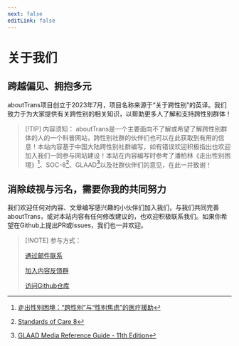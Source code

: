 ```yaml
---
next: false
editLink: false
---
```


# 关于我们

## 跨越偏见、拥抱多元

aboutTrans项目创立于2023年7月，项目名称来源于“关于跨性别”的英译。我们致力于为大家提供有关跨性别的相关知识，以帮助更多人了解和支持跨性别群体！

> [!TIP] 内容须知：
> aboutTrans是一个主要面向不了解或希望了解跨性别群体的人的一个科普网站，跨性别社群的伙伴们也可以在此获取到有用的信息！本站内容基于中国大陆跨性别社群编写，如有错误欢迎积极指出也欢迎加入我们一同参与网站建设！本站在内容编写时参考了潘柏林《走出性别困境》[^1]、SOC-8[^2]、GLAAD[^3]以及社群伙伴们的意见，在此一并致谢！

[^1]: [走出性别困境：“跨性别”与“性别焦虑”的医疗援助](https://search.worldcat.org/zh-cn/title/1457264217)
[^2]: [Standards of Care 8](https://wpath.org/publications/soc8/)
[^3]: [GLAAD Media Reference Guide - 11th Edition](https://glaad.org/reference/)

<script setup>
import { VPTeamMembers } from 'vitepress/theme'
const members = [
  {
    avatar: 'https://github.com/ChisakaKanako.png',
    name: '千坂神奈子',
    title: '网站运营',
  },
  {
    avatar: 'https://github.com/lulu0119.png',
    name: '路路',
    title: '技术支持',
  },
  {
    avatar: 'https://github.com/Sewens.png',
    name: '半生',
    title: '技术支持',
  },
  {
    avatar: 'https://github.com/WenQianCHM.png',
    name: '闻千',
    title: '内容贡献',
  },
  {
    avatar: 'https://github.com/Leetfs.png',
    name: 'Lee',
    title: '技术支持',
  },
  {
    avatar: 'https://github.com/HazelPenn.png',
    name: 'HazelPenn',
    title: '内容贡献',
  },
  {
    avatar: 'https://github.com/epifirumu.png',
    name: '昙花',
    title: '内容贡献与技术支持',
  },
  {
    avatar: 'https://github.com/nekomeowww.png',
    name: 'Neko Ayaka',
    title: '技术支持',
  },
  {
    avatar: 'https://github.com/sheepbox8646.png',
    name: '📦小箱子Acbox',
    title: '技术支持',
  },
  {
    avatar: 'https://github.com/github.png',
    name: '匿名小伙伴',
    title: '内容贡献',
  }
]
</script>
<VPTeamMembers size="small" :members="members" />

## 消除歧视与污名，需要你我的共同努力

我们欢迎任何对内容、文章编写感兴趣的小伙伴们加入我们，与我们共同完善aboutTrans，或对本站内容有任何修改建议的，也欢迎积极联系我们。如果你希望在Github上提出PR或Issues，我们也一并欢迎。

> [!NOTE] 参与方式：
> 
> [通过邮件联系](mailto:chisakakanako@gmail.com)
>
> [加入内容反馈群](https://qm.qq.com/q/ExEqmGZ16g)
> 
> [访问Github仓库](https://github.com/ChisakaKanako/aboutTrans)
